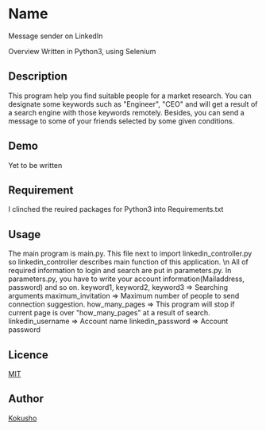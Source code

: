 Name
====
Message sender on LinkedIn

Overview
Written in Python3, using Selenium

## Description
This program help you find suitable people for a market research. You can designate some keywords such as "Engineer", "CEO" and will get a result of a search engine with those keywords remotely. Besides, you can send a message to some of your friends selected by some given conditions.

## Demo
Yet to be written

## Requirement
I clinched the reuired packages for Python3 into Requirements.txt

## Usage
The main program is main.py. This file next to import linkedin_controller.py so linkedin_controller describes main function of this application.
\n
All of required information to login and search are put in parameters.py. 
In parameters.py, you have to write your account information(Mailaddress, password) and so on.
keyword1, keyword2, keyword3 => Searching arguments
maximum_invitation => Maximum number of people to send connection suggestion.
how_many_pages => This program will stop if current page is over "how_many_pages" at a result of search.
linkedin_username => Account name
linkedin_password => Account password

## Licence

[MIT](https://github.com/tcnksm/tool/blob/master/LICENCE)

## Author

[Kokusho](https://github.com/Kokusho-gif)
